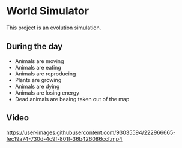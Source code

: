 # World Simulator
This project is an evolution simulation.
## During the day
* Animals are moving
* Animals are eating
* Animals are reproducing
* Plants are growing
* Animals are dying
* Animals are losing energy
* Dead animals are beaing taken out of the map
## Video


https://user-images.githubusercontent.com/93035594/222966665-fec19a74-730d-4c9f-801f-36b426086ccf.mp4

